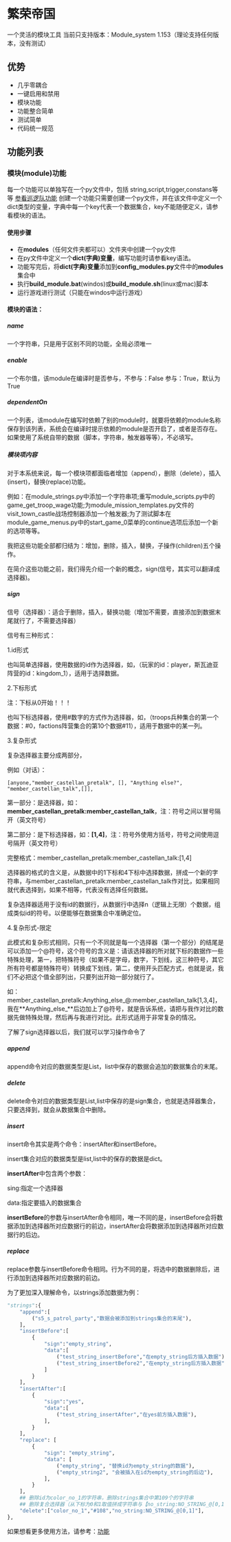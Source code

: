 # 繁荣帝国
一个灵活的模块工具
当前只支持版本：Module_system 1.153（理论支持任何版本，没有测试）

## 优势

- 几乎零耦合
- 一键启用和禁用
- 模块功能
- 功能整合简单
- 测试简单
- 代码统一规范

## 功能列表
### 模块(module)功能
每一个功能可以单独写在一个py文件中，包括 string,script,trigger,constans等等 [参看巡逻队功能](resources/oldmodule/PatrolParty.py)
创建一个功能只需要创建一个py文件，并在该文件中定义一个dict类型的变量，字典中每一个key代表一个数据集合，key不能随便定义，请参看模块的语法。

#### 使用步骤
- 在**modules**（任何文件夹都可以）文件夹中创建一个py文件
- 在py文件中定义一个**dict(字典)变量**，编写功能时请参看key语法。
- 功能写完后，将**dict(字典)变量**添加到**config_modules.py**文件中的**modules**集合中
- 执行**build_module.bat**(windos)或**build_module.sh**(linux或mac)脚本
- 运行游戏进行测试（只能在windos中运行游戏）
#### 模块的语法：
##### name
一个字符串，只是用于区别不同的功能，全局必须唯一
##### enable
一个布尔值，该module在编译时是否参与，不参与：False 参与：True，默认为True
##### dependentOn
一个列表，该module在编写时依赖了别的module时，就要将依赖的module名称保存到该列表，系统会在编译时提示依赖的module是否开启了，或者是否存在。如果使用了系统自带的数据（脚本，字符串，触发器等等），不必填写。

##### 模块项内容

对于本系统来说，每一个模块项都面临者增加（append），删除（delete），插入(insert)，替换(replace)功能。

例如：在module_strings.py中添加一个字符串项;重写module_scripts.py中的game_get_troop_wage功能;为module_mission_templates.py文件的visit_town_castle战场控制器添加一个触发器;为了测试脚本在module_game_menus.py中的start_game_0菜单的continue选项后添加一个新的选项等等。

我把这些功能全部都归结为：增加，删除，插入，替换，子操作(children)五个操作。

在简介这些功能之前，我们得先介绍一个新的概念，sign(信号，其实可以翻译成选择器)。

##### sign

信号（选择器）：适合于删除，插入，替换功能（增加不需要，直接添加到数据末尾就行了，不需要选择器）

信号有三种形式：

1.id形式

也叫简单选择器，使用数据的id作为选择器，如，（玩家的id：player，斯瓦迪亚阵营的id：kingdom_1），适用于选择数据。

2.下标形式

注：下标从0开始！！！

也叫下标选择器，使用#数字的方式作为选择器，如，（troops兵种集合的第一个数据：#0，factions阵营集合的第10个数据#11），适用于数据中的某一列。

3.复杂形式

复杂选择器主要分成两部分，

例如（对话）：

```
[anyone,"member_castellan_pretalk", [], "Anything else?", "member_castellan_talk",[]],
```

第一部分：是选择器，如：**member_castellan_pretalk:member_castellan_talk**，注：符号之间以冒号隔开（英文符号）

第二部分：是下标选择器，如：**[1,4]**，注：符号外使用方括号，符号之间使用逗号隔开（英文符号）

完整格式：member_castellan_pretalk:member_castellan_talk:[1,4]

选择器的格式的含义是，从数据中的1下标和4下标中选择数据，拼成一个新的字符串，与member_castellan_pretalk:member_castellan_talk作对比，如果相同就代表选择到，如果不相等，代表没有选择任何数据。

复杂选择器适用于没有id的数据行，从数据行中选择n（逻辑上无限）个数据，组成类似id的符号。以便能够在数据集合中准确定位。

4.复杂形式-限定

此模式和复杂形式相同，只有一个不同就是每一个选择器（第一个部分）的结尾是可以添加一个@符号，这个符号的含义是：请该选择器的所对就下标的数据作一些特殊处理，第一，把特殊符号（如果不是字母，数字，下划线，这三种符号，其它所有符号都是特殊符号）转换成下划线，第二，使用开头匹配方式，也就是说，我们不必把这个值全部列出，只要列出开始一部分就行了。

如：member_castellan_pretalk:Anything_else_@:member_castellan_talk[1,3,4]，我在**Anything_else_**后边加上了@符号，就是告诉系统，请把与我作对比的数据先做特殊处理，然后再与我进行对比。此形式适用于非常复杂的情况。

了解了sign选择器以后，我们就可以学习操作命令了

##### append

append命令对应的数据类型是List，list中保存的数据会追加的数据集合的末尾。

##### delete

delete命令对应的数据类型是List,list中保存的是sign集合，也就是选择器集合，只要选择到，就会从数据集合中删除。

##### insert

insert命令其实是两个命令：insertAfter和insertBefore。

insert集合对应的数据类型是list,list中的保存的数据是dict。

**insertAfter**中包含两个参数：

sing:指定一个选择器

data:指定要插入的数据集合

**insertBefore**的参数与insertAfter命令相同，唯一不同的是，insertBefore会将数据添加到选择器所对应数据行的前边，insertAfter会将数据添加到选择器所对应数据行的后边。

##### replace

replace参数与insertBefore命令相同。行为不同的是，将选中的数据删除后，进行添加到选择器所对应数据的前边。

为了更加深入理解命令，以strings添加数据为例：

```python
"strings":{
    "append":[
        ("s5_s_patrol_party","数据会被添加到strings集合的末尾"),
    ],
    "insertBefore":[
        {
            "sign":"empty_string",
            "data":[
                ("test_string_insertBefore","在empty_string后方插入数据"),
                ("test_string_insertBefore2","在empty_string后方插入数据"),
            ]
        }
    ],
    "insertAfter":[
        {
            "sign":"yes",
            "data":[
                ("test_string_insertAfter","在yes前方插入数据"),
            ],
        }
    ],
    "replace": [
        {
            "sign": "empty_string",
            "data": [
                ("empty_string", "替换id为empty_string的数据"),
                ("empty_string2", "会被插入在id为empty_string的后边"),
            ],
        }
    ],
    ## 删除id为color_no_1的字符串，删除strings集合中第109个的字符串
    ## 删除复合选择器（从下标为0和1取值拼成字符串与【no_string:NO_STRING_@[0,1]】作对比，如果符合就删除）
    "delete":["color_no_1","#108","no_string:NO_STRING_@[0,1]"],
},
```

如果想看更多使用方法，请参考：[功能](src/modules)